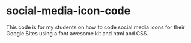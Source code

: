 # social-media-icon-code
This code is for my students on how to code social media icons for their Google Sites using a font awesome kit and html and CSS.
